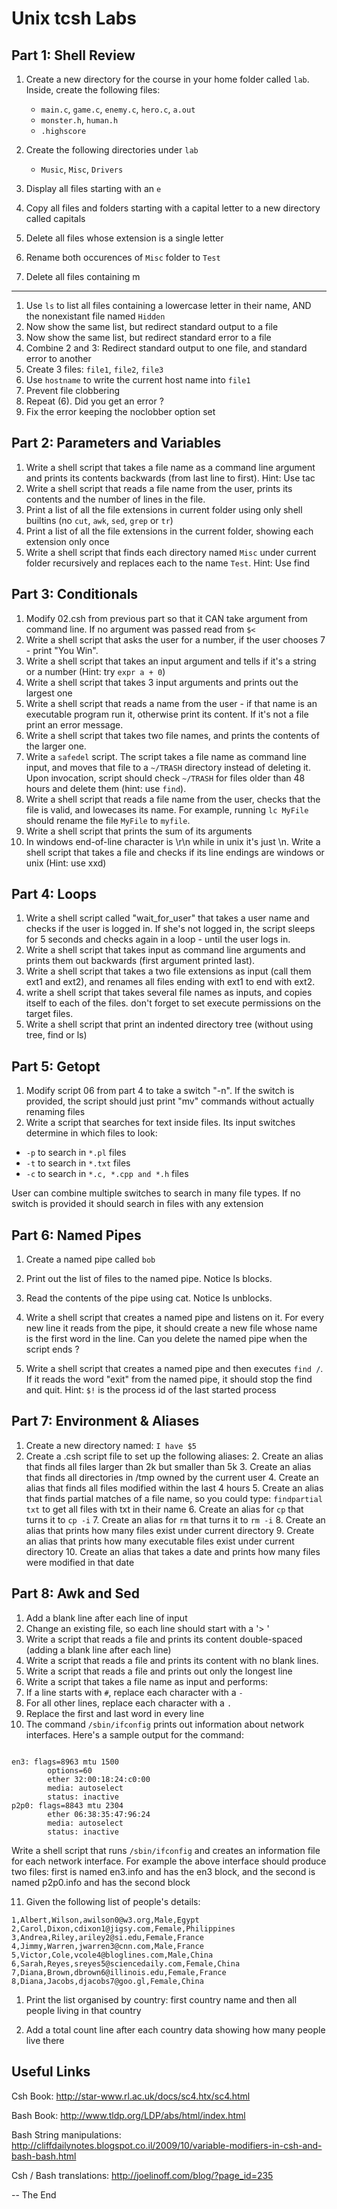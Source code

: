 # Unix tcsh Labs

## Part 1: Shell Review

1. Create a new directory for the course in your home folder called `lab`. Inside, create the following files: 
	* `main.c`, `game.c`, `enemy.c`, `hero.c`, `a.out`
	* `monster.h`, `human.h`
	* `.highscore`

2. Create the following directories under `lab`
	* `Music`, `Misc`, `Drivers`
	
2. Display all files starting with an `e`
3. Copy all files and folders starting with a capital letter to a new directory called capitals
4. Delete all files whose extension is a single letter
5. Rename both occurences of `Misc` folder to `Test`
6. Delete all files containing m

***

1. Use `ls` to list all files containing a lowercase letter in their name, AND the nonexistant file named `Hidden`
2. Now show the same list, but redirect standard output to a file
3. Now show the same list, but redirect standard error to a file
4. Combine 2 and 3: Redirect standard output to one file, and standard error to another
5. Create 3 files: `file1`, `file2`, `file3`
6. Use `hostname` to write the current host name into `file1`
7. Prevent file clobbering
8. Repeat (6). Did you get an error ?
9. Fix the error keeping the noclobber option set

## Part 2: Parameters and Variables

1. Write a shell script that takes a file name as a command line argument and prints its contents backwards (from last line to first). Hint: Use tac
3. Write a shell script that reads a file name from the user, prints its contents and the number of lines in the file.
5. Print a list of all the  file extensions in current folder using only shell builtins (no `cut`, `awk`, `sed`, `grep` or `tr`)
6. Print a list of all the file extensions in the current folder, showing each extension only once
7. Write a shell script that finds each directory named `Misc` under current folder recursively and replaces each to the name `Test`. Hint: Use find

## Part 3: Conditionals

1. Modify 02.csh from previous part so that it CAN take argument from command line. If no argument was passed read from `$<`
5. Write a shell script that asks the user for a number, if the user chooses 7 - print "You Win".
1. Write a shell script that takes an input argument and tells if it's a string or a number (Hint: try `expr a + 0`)
2. Write a shell script that takes 3 input arguments and prints out the largest one
3. Write a shell script that reads a name from the user - if that name is an executable program run it, otherwise print its content.
If it's not a file print an error message.
4. Write a shell script that takes two file names, and prints the contents of the larger one.
6. Write a `safedel` script. The script takes a file name as command line input, and moves that file to a `~/TRASH` directory instead of deleting it.   
Upon invocation, script should check `~/TRASH` for files older than 48 hours and delete them (hint: use `find`).
7. Write a shell script that reads a file name from the user, checks that the file is valid, and lowecases its name. For example, running `lc MyFile` should rename the file `MyFile` to `myfile`.
8. Write a shell script that prints the sum of its arguments
10. In windows end-of-line character is \r\n while in unix it's just \n. Write a shell script that takes a file and checks if its line endings are windows or unix (Hint: use xxd)

## Part 4: Loops
1. Write a shell script called "wait_for_user" that takes a user name and checks if the user is logged in. If she's not logged in, the script sleeps for 5 seconds and checks again in a loop - until the user logs in.
2. Write a shell script that takes input as command line arguments and
prints them out backwards (first argument printed last).
6. Write a shell script that takes a two file extensions as input (call them ext1 and ext2), and renames all files ending with ext1 to end with ext2.
7. write a shell script that takes several file names as inputs, and copies itself to each of the files. don't forget to set execute permissions on the target files.
9. Write a shell script that print an indented directory tree (without using tree, find or ls)


## Part 5: Getopt
1. Modify script 06 from part 4 to take a switch "-n". If the switch is provided, the script should just print "mv" commands without actually renaming files
2. Write a script that searches for text inside files. Its input switches determine in which files to look: 
  * `-p` to search in `*.pl` files
  * `-t` to search in `*.txt` files
  * `-c` to search in `*.c, *.cpp and *.h` files

User can combine multiple switches to search in many file types. If no switch is provided it should search in files with any extension



## Part 6: Named Pipes
1. Create a named pipe called `bob`
2. Print out the list of files to the named pipe. Notice ls blocks.
3. Read the contents of the pipe using cat. Notice ls unblocks.
4. Write a shell script that creates a named pipe and listens on it. For
   every new line it reads from the pipe, it should create a new file
whose name is the first word in the line.
Can you delete the named pipe when the script ends ?

5. Write a shell script that creates a named pipe and then executes
   `find /`. If it reads the word "exit" from the named pipe, it should
stop the find and quit.
Hint: `$!` is the process id of the last started process

 
## Part 7: Environment & Aliases

1. Create a new directory named: `I have $5`
2. Create a .csh script file to set up the following aliases:
    2. Create an alias that finds all files larger than 2k but smaller than 5k
    3. Create an alias that finds all directories in /tmp owned by the current user
    4. Create an alias that finds all files modified within the last 4 hours
    5. Create an alias that finds partial matches of a file name, so you could type: `findpartial txt` to get all files with txt in their name
    6. Create an alias for `cp` that turns it to `cp -i`
    7. Create an alias for `rm` that turns it to `rm -i`
    8. Create an alias that prints how many files exist under current directory
    9. Create an alias that prints how many executable files exist under current directory
    10. Create an alias that takes a date and prints how many files were modified in that date




## Part 8: Awk and Sed

1. Add a blank line after each line of input
6. Change an existing file, so each line should start with a '> '
3. Write a script that reads a file and prints its content double-spaced (adding a blank line after each line)
4. Write a script that reads a file and prints its content with no blank lines.
5. Write a script that reads a file and prints out only the longest line
7. Write a script that takes a file name as input and performs:
  1. If a line starts with `#`, replace each character with a `-`
  2. For all other lines, replace each character with a `.`
9. Replace the first and last word in every line
10. The command `/sbin/ifconfig` prints out information about network interfaces. Here's a sample output for the command:
<pre><code>
en3: flags=8963<UP,BROADCAST,SMART,RUNNING,PROMISC,SIMPLEX,MULTICAST> mtu 1500
        options=60<TSO4,TSO6>
        ether 32:00:18:24:c0:00
        media: autoselect <full-duplex>
        status: inactive
p2p0: flags=8843<UP,BROADCAST,RUNNING,SIMPLEX,MULTICAST> mtu 2304
        ether 06:38:35:47:96:24
        media: autoselect
        status: inactive
</pre></code>
Write a shell script that runs `/sbin/ifconfig` and creates an information file for each network interface. For example
the above interface should produce two files: first is named en3.info and has the en3 block, and the second is named p2p0.info and has the second block

11. Given the following list of people's details:

```language-text
1,Albert,Wilson,awilson0@w3.org,Male,Egypt
2,Carol,Dixon,cdixon1@jigsy.com,Female,Philippines
3,Andrea,Riley,ariley2@si.edu,Female,France
4,Jimmy,Warren,jwarren3@cnn.com,Male,France
5,Victor,Cole,vcole4@bloglines.com,Male,China
6,Sarah,Reyes,sreyes5@sciencedaily.com,Female,China
7,Diana,Brown,dbrown6@illinois.edu,Female,France
8,Diana,Jacobs,djacobs7@goo.gl,Female,China
```

  1. Print the list organised by country: first country name and then
  all people living in that country

  2. Add a total count line after each country data showing how many
  people live there

## Useful Links

Csh Book:
http://star-www.rl.ac.uk/docs/sc4.htx/sc4.html

Bash Book:
http://www.tldp.org/LDP/abs/html/index.html

Bash String manipulations:
http://cliffdailynotes.blogspot.co.il/2009/10/variable-modifiers-in-csh-and-bash-bash.html

Csh / Bash translations:
http://joelinoff.com/blog/?page_id=235

-- The End
